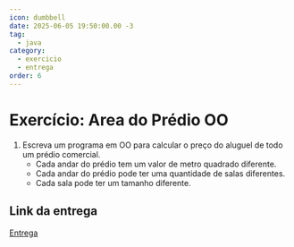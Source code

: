 ```yaml
---
icon: dumbbell
date: 2025-06-05 19:50:00.00 -3
tag:
  - java
category:
  - exercicio
  - entrega
order: 6
---
```


# Exercício: Area do Prédio OO


1. Escreva um programa em OO para calcular o preço do aluguel de todo um prédio comercial. 
    - Cada andar do prédio tem um valor de metro quadrado diferente. 
    - Cada andar do prédio pode ter uma quantidade de salas diferentes.
    - Cada sala pode ter um tamanho diferente.

## Link da entrega

[Entrega](https://classroom.github.com/a/EdS6deT_)